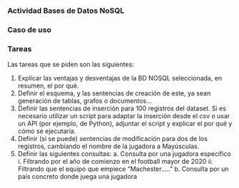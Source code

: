 ### Actividad Bases de Datos NoSQL
### Caso de uso
### Tareas
Las tareas que se piden son las siguientes:
1. Explicar las ventajas y desventajas de la BD NOSQL seleccionada, en resumen, el por
qué.
2. Definir el esquema, y las sentencias de creación de este, ya sean generación de tablas,
grafos o documentos…
3. Definir las sentencias de inserción para 100 registros del dataset. Si es necesario
utilizar un script para adaptar la inserción desde el csv o usar un API (por ejemplo, de
Python), adjuntar el script y explicar el por qué y cómo se ejecutaría.
4. Definir (si se puede) sentencias de modificación para dos de los registros, cambiando
el nombre de la jugadora a Mayúsculas.
5. Definir las siguientes consultas:
a. Consulta por una jugadora especifico
i. Filtrando por el año de comienzo en el football mayor de 2020
ii. Filtrando que el equipo que empiece “Machester…..”
b. Consulta por un país concreto donde juega una jugadora

